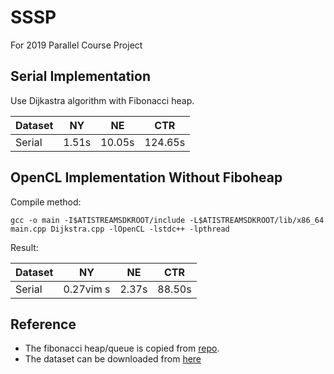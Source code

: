 # SSSP
For 2019 Parallel Course Project

## Serial Implementation
Use Dijkastra algorithm with Fibonacci heap.

| Dataset | NY | NE | CTR |
|---|---|---|---|
| Serial | 1.51s | 10.05s | 124.65s |

## OpenCL Implementation Without Fiboheap
Compile method: 
```
gcc -o main -I$ATISTREAMSDKROOT/include -L$ATISTREAMSDKROOT/lib/x86_64 main.cpp Dijkstra.cpp -lOpenCL -lstdc++ -lpthread
```

Result:

| Dataset | NY | NE | CTR |
|---|---|---|---|
| Serial | 0.27vim s | 2.37s | 88.50s |



## Reference

- The fibonacci heap/queue is copied from [repo](https://github.com/beniz/fiboheap.git).
- The dataset can be downloaded from [here](http://users.diag.uniroma1.it/challenge9/competition.shtml)
